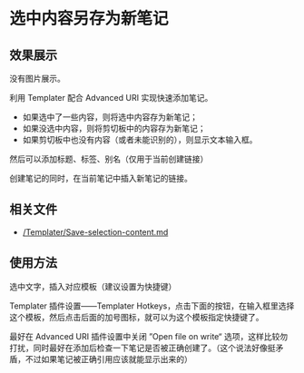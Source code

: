 # 选中内容另存为新笔记

## 效果展示

没有图片展示。

利用 Templater 配合  Advanced URI 实现快速添加笔记。

- 如果选中了一些内容，则将选中内容存为新笔记；
- 如果没选中内容，则将剪切板中的内容存为新笔记；
- 如果剪切板中也没有内容（或者未能识别的），则显示文本输入框。

然后可以添加标题、标签、别名（仅用于当前创建链接）

创建笔记的同时，在当前笔记中插入新笔记的链接。

## 相关文件

- [/Templater/Save-selection-content.md](../../Templater/Save-selection-content.md)

## 使用方法

选中文字，插入对应模板（建议设置为快捷键）

Templater 插件设置——Templater Hotkeys，点击下面的按钮，在输入框里选择这个模板，然后点击后面的加号图标，就可以为这个模板指定快捷键了。

最好在 Advanced URI 插件设置中关闭 ”Open file on write“ 选项，这样比较勿打扰，同时最好在添加后检查一下笔记是否被正确创建了。（这个说法好像挺矛盾，不过如果笔记被正确引用应该就能显示出来的）